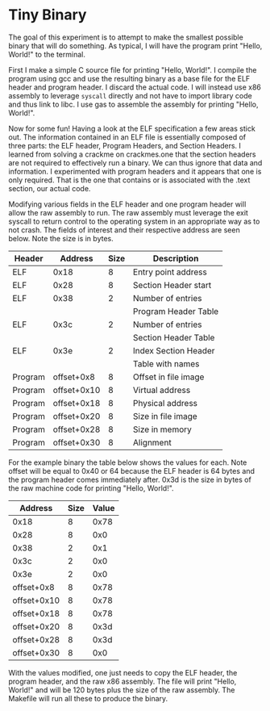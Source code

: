 # Tiny Binary

The goal of this experiment is to attempt to make the smallest possible binary that will do something. As typical, I will have the program print "Hello, World!" to the terminal.

First I make a simple C source file for printing "Hello, World!". I compile the program using gcc and use the resulting binary as a base file for the ELF header and program header. I discard the actual code. I will instead use x86 assembly to leverage `syscall` directly and not have to import library code and thus link to libc. I use gas to assemble the assembly for printing "Hello, World!".

Now for some fun! Having a look at the ELF specification a few areas stick out. The information contained in an ELF file is essentially composed of three parts: the ELF header, Program Headers, and Section Headers. I learned from solving a crackme on crackmes.one that the section headers are not required to effectively run a binary. We can thus ignore that data and information. I experimented with program headers and it appears that one is only required. That is the one that contains or is associated with the .text section, our actual code.

Modifying various fields in the ELF header and one program header will allow the raw assembly to run. The raw assembly must leverage the exit syscall to return control to the operating system in an appropriate way as to not crash. The fields of interest and their respective address are seen below. Note the size is in bytes.

| Header	| Address	| Size 	| Description		|
| ------------- | ------------- | -----	| ---------------------	|
| ELF		| 0x18		| 8	| Entry point address   |
| ELF		| 0x28          | 8	| Section Header start  |
| ELF		| 0x38		| 2     | Number of entries     |
|		|		|	| Program Header Table	|
| ELF		| 0x3c		| 2	| Number of entries     |
|		|		|	| Section Header Table  |
| ELF		| 0x3e		| 2	| Index Section Header  |
|		|		|	| Table with names      |
| Program	| offset+0x8	| 8	| Offset in file image  |
| Program	| offset+0x10	| 8	| Virtual address       |
| Program	| offset+0x18	| 8	| Physical address	|
| Program	| offset+0x20	| 8	| Size in file image	|
| Program	| offset+0x28	| 8	| Size in memory	|
| Program	| offset+0x30	| 8	| Alignment		|

For the example binary the table below shows the values for each. Note offset will be equal to 0x40 or 64 because the ELF header is 64 bytes and the program header comes immediately after. 0x3d is the size in bytes of the raw machine code for printing "Hello, World!".

| Address	| Size	| Value		|
| ------------- | ----- | ------------- |
| 0x18		| 8	| 0x78		|
| 0x28		| 8	| 0x0		|
| 0x38		| 2	| 0x1		|
| 0x3c		| 2	| 0x0		|
| 0x3e		| 2	| 0x0		|
| offset+0x8	| 8	| 0x78		| 
| offset+0x10	| 8	| 0x78		|
| offset+0x18	| 8	| 0x78		|
| offset+0x20	| 8	| 0x3d		|
| offset+0x28	| 8	| 0x3d		|
| offset+0x30	| 8	| 0x0		|

With the values modified, one just needs to copy the ELF header, the program header, and the raw x86 assembly. The file will print "Hello, World!" and will be 120 bytes plus the size of the raw assembly. The Makefile will run all these to produce the binary.

